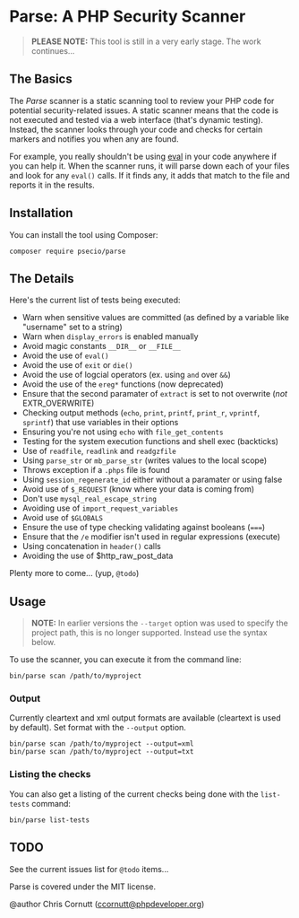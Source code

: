 Parse: A PHP Security Scanner
=============================

> **PLEASE NOTE:** This tool is still in a very early stage. The work continues...

## The Basics

The *Parse* scanner is a static scanning tool to review your PHP code for potential security-related
issues. A static scanner means that the code is not executed and tested via a web interface (that's
dynamic testing). Instead, the scanner looks through your code and checks for certain markers and notifies
you when any are found.

For example, you really shouldn't be using [eval](http://php.net/eval) in your code anywhere if you can
help it. When the scanner runs, it will parse down each of your files and look for any `eval()` calls.
If it finds any, it adds that match to the file and reports it in the results.

## Installation

You can install the tool using Composer:

```shell
composer require psecio/parse
```

## The Details

Here's the current list of tests being executed:

- Warn when sensitive values are committed (as defined by a variable like "username" set to a string)
- Warn when `display_errors` is enabled manually
- Avoid magic constants `__DIR__` or `__FILE__`
- Avoid the use of `eval()`
- Avoid the use of `exit` or `die()`
- Avoid the use of logcial operators (ex. using `and` over `&&`)
- Avoid the use of the `ereg*` functions (now deprecated)
- Ensure that the second paramater of `extract` is set to not overwrite (*not* EXTR_OVERWRITE)
- Checking output methods (`echo`, `print`, `printf`, `print_r`, `vprintf`, `sprintf`) that use variables in their options
- Ensuring you're not using `echo` with `file_get_contents`
- Testing for the system execution functions and shell exec (backticks)
- Use of `readfile`, `readlink` and `readgzfile`
- Using `parse_str` or `mb_parse_str` (writes values to the local scope)
- Throws exception if a `.phps` file is found
- Using `session_regenerate_id` either without a paramater or using false
- Avoid use of `$_REQUEST` (know where your data is coming from)
- Don't use `mysql_real_escape_string`
- Avoiding use of `import_request_variables`
- Avoid use of `$GLOBALS`
- Ensure the use of type checking validating against booleans (`===`)
- Ensure that the `/e` modifier isn't used in regular expressions (execute)
- Using concatenation in `header()` calls
- Avoiding the use of $http_raw_post_data

Plenty more to come... (yup, `@todo`)

## Usage

> **NOTE:** In earlier versions the `--target` option was used to specify the
> project path, this is no longer supported. Instead use the syntax below.

To use the scanner, you can execute it from the command line:

```shell
bin/parse scan /path/to/myproject
```

### Output

Currently cleartext and xml output formats are available (cleartext is used
by default). Set format with the `--output` option.

```shell
bin/parse scan /path/to/myproject --output=xml
bin/parse scan /path/to/myproject --output=txt
```

### Listing the checks

You can also get a listing of the current checks being done with the `list-tests` command:

```shell
bin/parse list-tests
```

## TODO

See the current issues list for `@todo` items...

Parse is covered under the MIT license.

@author Chris Cornutt (ccornutt@phpdeveloper.org)
